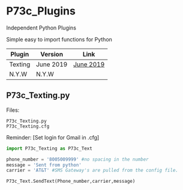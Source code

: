 # P73c_Plugins
Independent Python Plugins


Simple easy to import functions for Python



 Plugin        | Version         | Link 										
 ------------- |---| ---		
 Texting       | June 2019 | [June 2019](https://github.com/Protocol73/P73c_Plugins#p73c_textingpy "Ver 0.0.2")	
 N.Y.W         |   N.Y.W         | 											

	

## P73c_Texting.py

Files:  

	P73c_Texting.py
	P73c_Texting.cfg

Reminder: [Set login for Gmail in .cfg]


```python
import P73c_Texting as P73c_Text

phone_number = '8005009999' #no spacing in the number
message = 'Sent from python'
carrier = 'AT&T' #SMS Gateway's are pulled from the config file.

P73c_Text.SendText(Phone_number,carrier,message)
```	

